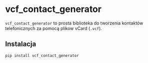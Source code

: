 # vcf_contact_generator

`vcf_contact_generator` to prosta biblioteka do tworzenia kontaktów telefonicznych za pomocą plikow vCard (`.vcf`).

## Instalacja
```bash
pip install vcf_contact_generator

